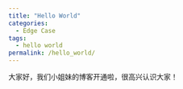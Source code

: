 ```yaml
---
title: "Hello World"
categories:
  - Edge Case
tags:
  - hello world
permalink: /hello_world/
---
```

大家好，我们小姐妹的博客开通啦，很高兴认识大家！